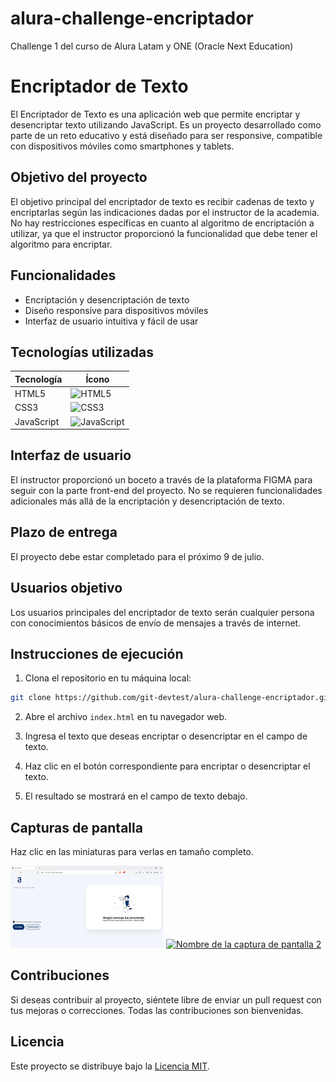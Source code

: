# alura-challenge-encriptador
Challenge 1 del curso de Alura Latam y ONE (Oracle Next Education)

# Encriptador de Texto

El Encriptador de Texto es una aplicación web que permite encriptar y desencriptar texto utilizando JavaScript. Es un proyecto desarrollado como parte de un reto educativo y está diseñado para ser responsive, compatible con dispositivos móviles como smartphones y tablets.

## Objetivo del proyecto

El objetivo principal del encriptador de texto es recibir cadenas de texto y encriptarlas según las indicaciones dadas por el instructor de la academia. No hay restricciones específicas en cuanto al algoritmo de encriptación a utilizar, ya que el instructor proporcionó la funcionalidad que debe tener el algoritmo para encriptar.

## Funcionalidades

- Encriptación y desencriptación de texto
- Diseño responsive para dispositivos móviles
- Interfaz de usuario intuitiva y fácil de usar

## Tecnologías utilizadas

| Tecnología | Ícono |
|------------|-------|
| HTML5      | ![HTML5](https://img.shields.io/badge/html5-%23E34F26.svg?style=for-the-badge&logo=html5&logoColor=white) |
| CSS3       | ![CSS3](https://img.shields.io/badge/css3-%231572B6.svg?style=for-the-badge&logo=css3&logoColor=white) |
| JavaScript | ![JavaScript](https://img.shields.io/badge/javascript-%23ED8B00.svg?style=for-the-badge&logo=javascript&logoColor=white) |


## Interfaz de usuario

El instructor proporcionó un boceto a través de la plataforma FIGMA para seguir con la parte front-end del proyecto. No se requieren funcionalidades adicionales más allá de la encriptación y desencriptación de texto.

## Plazo de entrega

El proyecto debe estar completado para el próximo 9 de julio.

## Usuarios objetivo

Los usuarios principales del encriptador de texto serán cualquier persona con conocimientos básicos de envío de mensajes a través de internet.

## Instrucciones de ejecución

1. Clona el repositorio en tu máquina local:

```bash
git clone https://github.com/git-devtest/alura-challenge-encriptador.git
```

2. Abre el archivo `index.html` en tu navegador web.

3. Ingresa el texto que deseas encriptar o desencriptar en el campo de texto.

4. Haz clic en el botón correspondiente para encriptar o desencriptar el texto.

5. El resultado se mostrará en el campo de texto debajo.

## Capturas de pantalla

Haz clic en las miniaturas para verlas en tamaño completo.

[![Desktop 1](https://raw.githubusercontent.com/git-devtest/alura-challenge-encriptador/main/images/thumbs/Desktop1%20-%20thumb.PNG)](URL-de-la-imagen-completa-1)
[![Nombre de la captura de pantalla 2](URL-de-la-miniatura-2)](URL-de-la-imagen-completa-2)

## Contribuciones

Si deseas contribuir al proyecto, siéntete libre de enviar un pull request con tus mejoras o correcciones. Todas las contribuciones son bienvenidas.

## Licencia

Este proyecto se distribuye bajo la [Licencia MIT](LICENSE).
